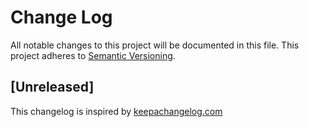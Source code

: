 # Change Log

All notable changes to this project will be documented in this file.
This project adheres to [Semantic Versioning](http://semver.org/).

## [Unreleased]

This changelog is inspired by [keepachangelog.com](http://http://keepachangelog.com/de/)
